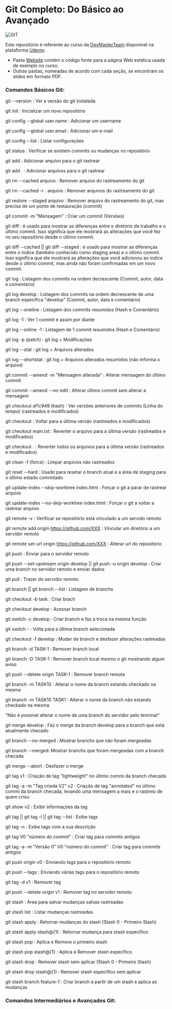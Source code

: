 # Git Completo: Do Básico ao Avançado

<div align="left">
    <img src="https://img.shields.io/badge/-GIT-orange?style=for-the-badge" alt="GIT">
</div>

Este repositório é referente ao curso da [DevMasterTeam](http://www.devmasterteam.com/) disponível na plataforma [Udemy](https://www.udemy.com/course/git-completo-do-basico-ao-avancado/?referralCode=23BF453C75F742F0926F).

- Pasta [Website](https://github.com/DevMasterTeam/Udemy-Git/tree/master/Website) contém o código fonte para a página Web estática usada de exemplo no curso.
- Outras pastas, nomeadas de acordo com cada seção, se encontram os slides em formato PDF.

### Comandos Básicos Git:

git --version : Ver a versão do git instalada

git init : Inicializar um novo repositório

git config --global user.name : Adicionar um username

git config --global user.email : Adicionar um e-mail

git config --list : Listar configurações

git status : Verificar se existem commits ou mudanças no repositório

git add : Adicionar arquivo para o git rastrear

git add . : Adicionar arquivos para o git rastrear

git rm --cached arquivo : Remover arquivo do rastreamento do git

git rm --cached -r . arquivo : Remover arquivos do rastreamento do git

git restore --staged arquivo : Remover arquivo do rastreamento do git, mas precisa de um ponto de restauração (commit)

git commit -m "Mensagem" : Criar um commit (Versões)

git diff :  é usado para mostrar as diferenças entre o diretório de trabalho 
e o último commit. Isso significa que ele mostrará as alterações que você fez 
no seu repositório desde o último commit.

git diff --cached || git diff --staged :  é usado para mostrar as diferenças 
entre o índice (também conhecido como staging area) e o último commit. 
Isso significa que ele mostrará as alterações que você adicionou ao índice 
desde o último commit, mas ainda não foram confirmadas em um novo commit.

git log : Listagem dos commits na ordem decrescente (Commit, autor, data e comentário)

git log develop : Listagem dos commits na ordem decrescente de uma branch específica "develop" (Commit, autor, data e comentário)

git log --oneline : Listagem dos commits resumidos (Hash e Comentário)

git log -1 : Ver 1 commit e assim por diante

git log --online -1 : Listagem de 1 commit resumidos (Hash e Comentário)

git log -p (patch) : git log + Modificações

git log --stat : git log + Arquivos alterados

git log --shortstat : git log + Arquivos alterados resumidos (não informa o arquivo)

git commit --amend -m "Mensagem alterada" : Alterar mensagem do último commit

git commit --amend --no-edit : Alterar último commit sem alterar a mensagem

git checkout af1c949 (hash) : Ver versões anteriores de commits (Linha do tempo) (rastreados e modificados)

git checkout : Voltar para a última versão (rastreados e modificados)

git checkout main.txt : Reverter o arquivo para a última versão (rastreados e modificados)

git checkout . : Reverter todos os arquivos para a última versão (rastreados e modificados)

git clean -f (force) : Limpar arquivos não rastreados

git reset --hard :  Usado para resetar o branch atual e a área de staging para o último estado commitado

git update-index --skip-worktree index.html : Forçar o git a parar de rastrear arquivo

git update-index --no-skip-worktree index.html : Forçar o git a voltar a rastrear arquivo

git remote -v : Verificar se repositório está vinculado a um servido remoto

git remote add origin https://github.com/XXX : Vincular um diretório a um servidor remoto

git remote set-url origin https://github.com/XXX : Alterar url do repositório

git push : Enviar para o servidor remoto

git push --set-upstream origin develop || git push -u origin develop : Criar uma branch no servidor remoto e enviar dados

git pull : Trazer do servidor remoto

git branch || git branch --list : Listagem de branchs

git checkout -b task : Criar brach

git checkout develop : Acessar branch

git switch -c develop : Criar branch e faz a troca na mesma função

git switch - : Volta para a última branch selecionada

git checkout -f develop : Mudar de branch e desfazer alterações rastreadas

git branch -d TASK-1 : Remover branch local

git branch -D TASK-1 : Remover branch local mesmo o git mostrando algum aviso

git push --delete origin TASK-1 : Remover branch remota

git branch -m TASK10 : Alterar o nome da branch estando checkado na mesma

git branch -m TASK10 TASK1 : Alterar o nome da branch não estando checkado na mesma

"Não é possível alterar o nome de uma branch do servidor pelo temrinal"

git merge develop : Faz o merge da branch develop para a branch que está atualmente checado

git branch --no-merged : Mostrar branchs que não foram mergeadas

git branch --merged: Mostrar branchs que foram mergeadas com a branch checada

git merge --abort : Desfazer o merge

git tag v1 : Criação de tag "lightweight" no último commi da branch checada

git tag -a -m "Tag criada V2" v2 : Criação de tag "annotated" no último commi da branch checada, levando uma mensagem a mais e o rastreio de quem criou

git show v2 : Exibir informações da tag

git tag || git tag -l || git tag --list : Exibe tags

git tag -n : Exibe tags com a sua descrição

git tag V0 "número do commit" : Criar tag para commits antigos

git tag -a -m "Versão 0" V0 "número do commit" : Criar tag para commits antigos

git push origin v0 : Enviando tags para o repositório remoto

git push --tags : Enviando várias tags para o repositório remoto

git tag -d v1 : Remover tag

git push --delete origin v1 : Remover tag no servidor remoto

git stash : Área para salvar mudanças salvas rastreadas 

git stash list : Listar mudanças rastreadas

git stash apply : Retornar mudanças do stash (Stash 0 - Primeiro Stash)

git stash apply stash@{1} : Retornar mudança para stash específico

git stash pop : Aplica e Remove o primeiro stash

git stash pop stash@{1} : Aplica e Remover stash específico

git stash drop : Remover stash sem aplicar (Stash 0 - Primeiro Stash)

git stash drop stash@{1} : Remover stash específico sem aplicar

git stash branch feature-1 : Criar branch a partir de um stash e aplica as mudanças

### Comandos Intermediários e Avançados Git:
